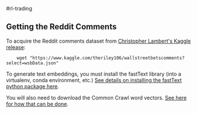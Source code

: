 #rl-trading

## Getting the Reddit Comments

To acquire the Reddit comments dataset from [Christopher Lambert's Kaggle release](https://www.kaggle.com/theriley106/wallstreetbetscomments):

```
	wget "https://www.kaggle.com/theriley106/wallstreetbetscomments?select=wsbData.json"
```
To generate text embeddings, you must install the fastText library (into a virtualenv, conda environment, etc.)
[See details on installing the fastText python package here](https://github.com/facebookresearch/fastText#building-fasttext-for-python).

You will also need to download the Common Crawl word vectors. [See here for how that can be done](https://fasttext.cc/docs/en/crawl-vectors.html).
